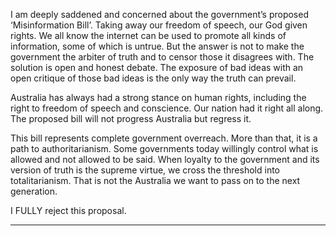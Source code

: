 I am deeply saddened and concerned about the government’s proposed ‘Misinformation Bill’. Taking away our freedom of
speech, our God given rights.
We all know the internet can be used to promote all kinds of information, some of which is untrue. But the answer is not to make
the government the arbiter of truth and to censor those it disagrees with. The solution is open and honest debate. The exposure of
bad ideas with an open critique of those bad ideas is the only way the truth can prevail.

Australia has always had a strong stance on human rights, including the right to freedom of speech and conscience. Our nation
had it right all along. The proposed bill will not progress Australia but regress it.

This bill represents complete government overreach. More than that, it is a path to authoritarianism. Some governments today
willingly control what is allowed and not allowed to be said. When loyalty to the government and its version of truth is the
supreme virtue, we cross the threshold into totalitarianism. That is not the Australia we want to pass on to the next generation.

I FULLY reject this proposal.


-----

